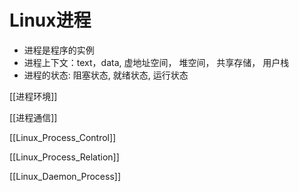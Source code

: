# Linux进程

- 进程是程序的实例
- 进程上下文：text，data, 虚地址空间， 堆空间， 共享存储， 用户栈
- 进程的状态: 阻塞状态,  就绪状态, 运行状态
  
[[进程环境]]

[[进程通信]]

[[Linux_Process_Control]]

[[Linux_Process_Relation]]

[[Linux_Daemon_Process]]